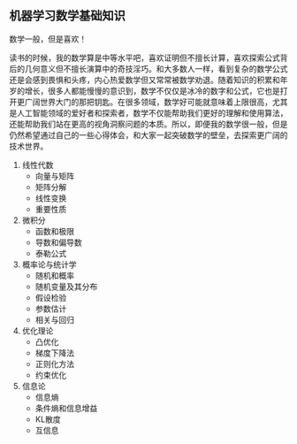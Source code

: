 ## 机器学习数学基础知识

数学一般，但是喜欢！

读书的时候，我的数学算是中等水平吧，喜欢证明但不擅长计算，喜欢探索公式背后的几何意义但不擅长演算中的奇技淫巧。和大多数人一样，看到复杂的数学公式还是会感到畏惧和头疼，内心热爱数学但又常常被数学劝退。随着知识的积累和年岁的增长，很多人都能慢慢的意识到，数学不仅仅是冰冷的数字和公式，它也是打开更广阔世界大门的那把钥匙。在很多领域，数学好可能就意味着上限很高，尤其是人工智能领域的爱好者和探索者，数学不仅能帮助我们更好的理解和使用算法，还能帮助我们站在更高的视角洞察问题的本质。所以，即便我的数学很一般，但是仍然希望通过自己的一些心得体会，和大家一起突破数学的壁垒，去探索更广阔的技术世界。

1. 线性代数
    - 向量与矩阵
    - 矩阵分解
    - 线性变换
    - 重要性质
2. 微积分
    - 函数和极限
    - 导数和偏导数
    - 泰勒公式
3. 概率论与统计学
    - 随机和概率
    - 随机变量及其分布
    - 假设检验
    - 参数估计
    - 相关与回归
4. 优化理论
    - 凸优化
    - 梯度下降法
    - 正则化方法
    - 约束优化
5. 信息论
    - 信息熵
    - 条件熵和信息增益
    - KL散度
    - 互信息

